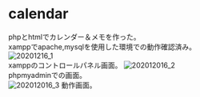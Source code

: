 # calendar
phpとhtmlでカレンダー＆メモを作った。<br>
xamppでapache,mysqlを使用した環境での動作確認済み。<br>
![20201216_1](https://user-images.githubusercontent.com/51398201/102293435-71126600-3f8a-11eb-9e96-394aab81f064.PNG)<br>
xamppのコントロールパネル画面。
![202012016_2](https://user-images.githubusercontent.com/51398201/102293551-b46cd480-3f8a-11eb-872b-ab1c59ef210c.PNG)<br>
phpmyadminでの画面。<br>
![202012016_3](https://user-images.githubusercontent.com/51398201/102293629-d23a3980-3f8a-11eb-9a02-a949bb1b14ad.PNG)
動作画面。<br>
